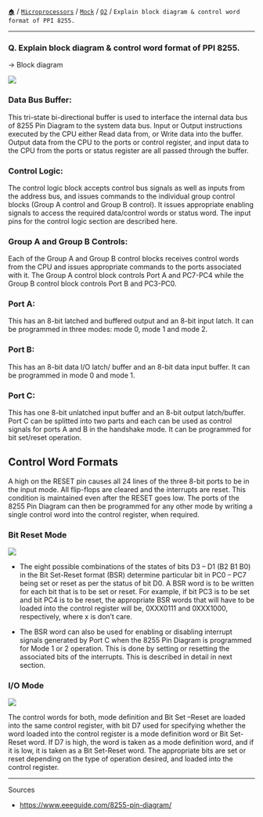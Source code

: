 [`🏠`](/) / [`Microprocessors`](/mp/) / [`Mock`](/mp/mock/) / [`Q2`](/mp/mock/q2/) / `Explain block diagram & control word format of PPI 8255.`

<hr />

### Q. Explain block diagram & control word format of PPI 8255.

→ Block diagram

![](https://www.eeeguide.com/wp-content/uploads/2018/08/Pin-Diagram-of-8255-Microprocessor-3.jpg)

### Data Bus Buffer:
This tri-state bi-directional buffer is used to interface the internal data bus of 8255 Pin Diagram to the system data bus. 
Input or Output instructions executed by the CPU either Read data from, or Write data into the buffer. 
Output data from the CPU to the ports or control register, and input data to the CPU from the ports or status register are all passed through the buffer.

### Control Logic:
The control logic block accepts control bus signals as well as inputs from the address bus, 
and issues commands to the individual group control blocks (Group A control and Group B control). 
It issues appropriate enabling signals to access the required data/control words or status word. The input pins for the control logic section are described here.

### Group A and Group B Controls:
Each of the Group A and Group B control blocks receives control words from the CPU and issues appropriate commands to the ports associated with it. 
The Group A control block controls Port A and PC7-PC4 while the Group B control block controls Port B and PC3-PC0.

### Port A:
This has an 8-bit latched and buffered output and an 8-bit input latch. It can be programmed in three modes: mode 0, mode 1 and mode 2.

### Port B:
This has an 8-bit data I/O latch/ buffer and an 8-bit data input buffer. It can be programmed in mode 0 and mode 1.

### Port C:
This has one 8-bit unlatched input buffer and an 8-bit output latch/buffer. 
Port C can be splitted into two parts and each can be used as control signals for ports A and B in the handshake mode. 
It can be programmed for bit set/reset operation.

## Control Word Formats
A high on the RESET pin causes all 24 lines of the three 8-bit ports to be in the input mode. 
All flip-flops are cleared and the interrupts are reset. This condition is maintained even after the RESET goes low. 
The ports of the 8255 Pin Diagram can then be programmed for any other mode by writing a single control word into the control register, when required.

### Bit Reset Mode

![](https://www.eeeguide.com/wp-content/uploads/2018/08/Pin-Diagram-of-8255-Microprocessor-5.jpg)

* The eight possible combinations of the states of bits D3 – D1 (B2 B1 B0) in the Bit Set-Reset format (BSR) determine particular bit in 
PC0 – PC7 being set or reset as per the status of bit D0. A BSR word is to be written for each bit that is to be set or reset. 
For example, if bit PC3 is to be set and bit PC4 is to be reset, the appropriate BSR words that will have to be loaded into the 
control register will be, 0XXX0111 and 0XXX1000, respectively, where x is don’t care.

* The BSR word can also be used for enabling or disabling interrupt signals generated by Port C when the 8255 Pin Diagram is programmed for Mode 1 or 2 operation. 
This is done by setting or resetting the associated bits of the interrupts. This is described in detail in next section.

### I/O Mode

![](https://www.eeeguide.com/wp-content/uploads/2018/08/Pin-Diagram-of-8255-Microprocessor-6.jpg)

The control words for both, mode definition and Bit Set –Reset are loaded into the same control register, with bit D7 used for specifying whether 
the word loaded into the control register is a mode definition word or Bit Set-Reset word. 
If D7 is high, the word is taken as a mode definition word, and if it is low, it is taken as a Bit Set-Reset word. 
The appropriate bits are set or reset depending on the type of operation desired, and loaded into the control register.

<hr />

Sources

- https://www.eeeguide.com/8255-pin-diagram/
